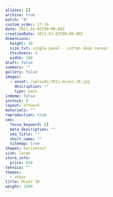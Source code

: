 ```yaml
---
aliases: []
archive: true
batch: "8"
custom_order: 17-19
date: 2011-01-03T00:00:00Z
creationDate: 2011-01-03T00:00:00Z
dimensions:
  height: 30
  size_txt: single panel - cotton deep canvas
  thickness: 4
  width: 100
draft: false
summary: ""
gallery: false
images:
  - asset: /uploads/2011-mixes-10.jpg
    description: ""
    type: main
inHome: false
instock: 0
layout: artwork
materials: ""
reproduction: true
seo:
  focus_keyword: []
  meta_description: ""
  seo_title: ""
  short_name: ""
  sitemap: true
shapes: horizontal
size: large
store_info:
  price: 650
tehnica: ""
themes:
  - other
title: Mixes 10
weight: 1500
---
```


